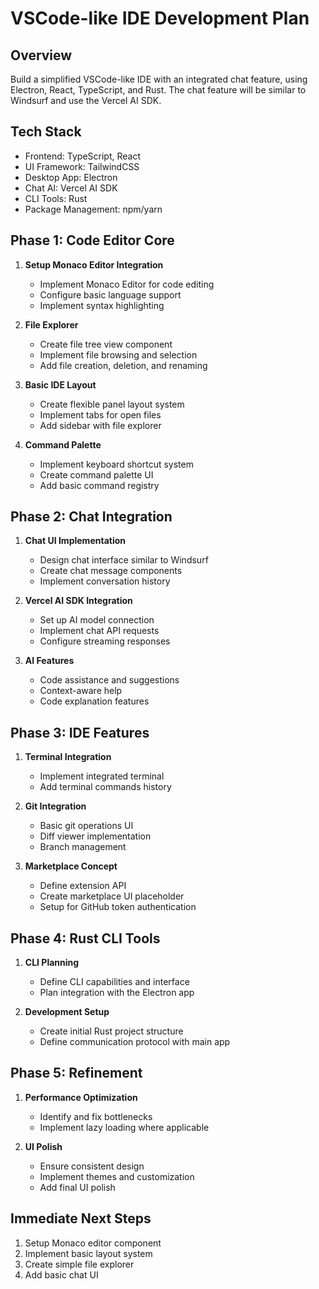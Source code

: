# VSCode-like IDE Development Plan

## Overview
Build a simplified VSCode-like IDE with an integrated chat feature, using Electron, React, TypeScript, and Rust. The chat feature will be similar to Windsurf and use the Vercel AI SDK.

## Tech Stack
- Frontend: TypeScript, React
- UI Framework: TailwindCSS
- Desktop App: Electron
- Chat AI: Vercel AI SDK
- CLI Tools: Rust
- Package Management: npm/yarn

## Phase 1: Code Editor Core
1. **Setup Monaco Editor Integration**
   - Implement Monaco Editor for code editing
   - Configure basic language support
   - Implement syntax highlighting

2. **File Explorer**
   - Create file tree view component
   - Implement file browsing and selection
   - Add file creation, deletion, and renaming

3. **Basic IDE Layout**
   - Create flexible panel layout system
   - Implement tabs for open files
   - Add sidebar with file explorer

4. **Command Palette**
   - Implement keyboard shortcut system
   - Create command palette UI
   - Add basic command registry

## Phase 2: Chat Integration
1. **Chat UI Implementation**
   - Design chat interface similar to Windsurf
   - Create chat message components
   - Implement conversation history

2. **Vercel AI SDK Integration**
   - Set up AI model connection
   - Implement chat API requests
   - Configure streaming responses

3. **AI Features**
   - Code assistance and suggestions
   - Context-aware help
   - Code explanation features

## Phase 3: IDE Features
1. **Terminal Integration**
   - Implement integrated terminal
   - Add terminal commands history

2. **Git Integration**
   - Basic git operations UI
   - Diff viewer implementation
   - Branch management

3. **Marketplace Concept**
   - Define extension API
   - Create marketplace UI placeholder
   - Setup for GitHub token authentication

## Phase 4: Rust CLI Tools
1. **CLI Planning**
   - Define CLI capabilities and interface
   - Plan integration with the Electron app

2. **Development Setup**
   - Create initial Rust project structure
   - Define communication protocol with main app

## Phase 5: Refinement
1. **Performance Optimization**
   - Identify and fix bottlenecks
   - Implement lazy loading where applicable

2. **UI Polish**
   - Ensure consistent design
   - Implement themes and customization
   - Add final UI polish

## Immediate Next Steps
1. Setup Monaco editor component
2. Implement basic layout system
3. Create simple file explorer
4. Add basic chat UI 